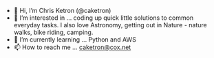 - 👋 Hi, I’m Chris Ketron (@caketron)
- 👀 I’m interested in ... coding up quick little solutions to common everyday tasks.  I also love Astronomy, getting out in Nature - nature walks, bike riding, camping.
- 🌱 I’m currently learning ... Python and AWS
- 📫 How to reach me ... caketron@cox.net

<!---
caketron/caketron is a ✨ special ✨ repository because its `README.md` (this file) appears on your GitHub profile.
You can click the Preview link to take a look at your changes.
--->

